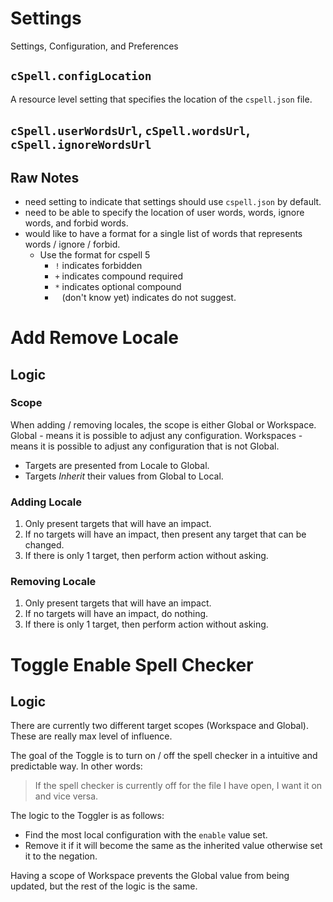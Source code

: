 # Settings

Settings, Configuration, and Preferences

## `cSpell.configLocation`

A resource level setting that specifies the location of the `cspell.json` file.

## `cSpell.userWordsUrl`, `cSpell.wordsUrl`, `cSpell.ignoreWordsUrl`

## Raw Notes

- need setting to indicate that settings should use `cspell.json` by default.
- need to be able to specify the location of user words, words, ignore words, and forbid words.
- would like to have a format for a single list of words that represents words / ignore / forbid.
    - Use the format for cspell 5
        - `!` indicates forbidden
        - `+` indicates compound required
        - `*` indicates optional compound
        - ` ` (don't know yet) indicates do not suggest.

# Add Remove Locale

## Logic

### Scope

When adding / removing locales, the scope is either Global or Workspace.
Global - means it is possible to adjust any configuration.
Workspaces - means it is possible to adjust any configuration that is not Global.

- Targets are presented from Locale to Global.
- Targets _Inherit_ their values from Global to Local.

### Adding Locale

1. Only present targets that will have an impact.
1. If no targets will have an impact, then present any target that can be changed.
1. If there is only 1 target, then perform action without asking.

### Removing Locale

1. Only present targets that will have an impact.
1. If no targets will have an impact, do nothing.
1. If there is only 1 target, then perform action without asking.

# Toggle Enable Spell Checker

## Logic

There are currently two different target scopes (Workspace and Global). These are really max level of influence.

The goal of the Toggle is to turn on / off the spell checker in a intuitive and predictable way. In other words:

> If the spell checker is currently off for the file I have open, I want it on and vice versa.

The logic to the Toggler is as follows:

- Find the most local configuration with the `enable` value set.
- Remove it if it will become the same as the inherited value otherwise set it to the negation.

Having a scope of Workspace prevents the Global value from being updated, but the rest of the logic is the same.
